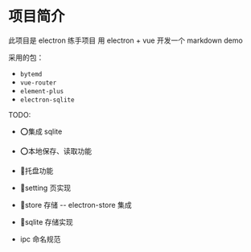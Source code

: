 # 项目简介

此项目是 electron 练手项目
用 electron + vue 开发一个 markdown demo

采用的包：
- `bytemd`
- `vue-router`
- `element-plus`
- `electron-sqlite`


TODO:
- ⭕集成 sqlite
- ⭕本地保存、读取功能
- 🚧托盘功能
- 🚧setting 页实现
- 🚧store 存储 -- electron-store 集成
- 🚧sqlite 存储实现

- ipc 命名规范